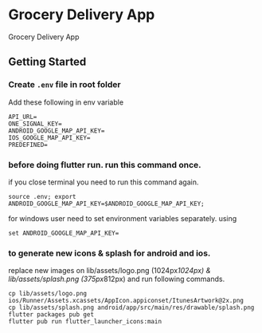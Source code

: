 # Grocery Delivery App

Grocery Delivery App

## Getting Started

### Create `.env` file in root folder

Add these following in env variable 
```
API_URL=
ONE_SIGNAL_KEY=
ANDROID_GOOGLE_MAP_API_KEY=
IOS_GOOGLE_MAP_API_KEY=
PREDEFINED=
```

### before doing flutter run. run this command once.

if you close terminal you need to run this command again.
```
source .env; export ANDROID_GOOGLE_MAP_API_KEY=$ANDROID_GOOGLE_MAP_API_KEY;
```

for windows user need to set environment variables separately. using
```
set ANDROID_GOOGLE_MAP_API_KEY=
```


### to generate new icons & splash for android and ios.

replace new images on lib/assets/logo.png (1024px*1024px) & lib/assets/splash.png (375px*812px) and run following commands.
```
cp lib/assets/logo.png ios/Runner/Assets.xcassets/AppIcon.appiconset/ItunesArtwork@2x.png
cp lib/assets/splash.png android/app/src/main/res/drawable/splash.png
flutter packages pub get
flutter pub run flutter_launcher_icons:main
```